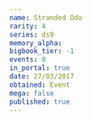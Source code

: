 ```yaml
---
name: Stranded Odo
rarity: 4
series: ds9
memory_alpha:
bigbook_tier: -1
events: 0
in_portal: true
date: 27/03/2017
obtained: Event
mega: false
published: true
---
```



